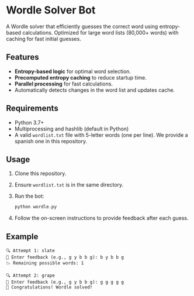 # Wordle Solver Bot

A Wordle solver that efficiently guesses the correct word using entropy-based calculations. Optimized for large word lists (80,000+ words) with caching for fast initial guesses.

## Features

- **Entropy-based logic** for optimal word selection.
- **Precomputed entropy caching** to reduce startup time.
- **Parallel processing** for fast calculations.
- Automatically detects changes in the word list and updates cache.

## Requirements

- Python 3.7+
- Multiprocessing and hashlib (default in Python)
- A valid `wordlist.txt` file with 5-letter words (one per line). We provide a spanish one in this repository.

## Usage

1. Clone this repository.
2. Ensure `wordlist.txt` is in the same directory.
3. Run the bot:

   ```bash
   python wordle.py
   ```

4. Follow the on-screen instructions to provide feedback after each guess.

## Example

```plaintext
🔍 Attempt 1: slate
💬 Enter feedback (e.g., g y b b g): b y b b g
📉 Remaining possible words: 1

🔍 Attempt 2: grape
💬 Enter feedback (e.g., g y b b g): g g g g g
🎉 Congratulations! Wordle solved!
```
